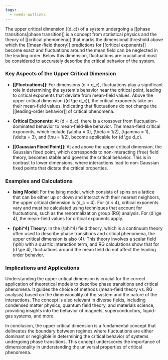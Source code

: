 ```yaml
---
tags:
  - needs-outlinks
---
```


The upper critical dimension (\(d_c\)) of a system undergoing a [[phase transitions|phase transition]] is a concept from statistical physics and the theory of [[critical phenomena]] that marks the dimensional threshold above which the [[mean-field theory]] predictions for [[critical exponents]] become exact and fluctuations around the mean field can be neglected in the leading order. Below this dimension, fluctuations are crucial and must be considered to accurately describe the critical behavior of the system.

### Key Aspects of the Upper Critical Dimension

- **[[Fluctuations]]**: For dimensions \(d < d_c\), fluctuations play a significant role in determining the system's behavior near the critical point, leading to critical exponents that deviate from mean-field values. Above the upper critical dimension (\(d \ge d_c\)), the critical exponents take on their mean-field values, indicating that fluctuations do not change the [[leading-order behavior]] of critical phenomena.

- **Critical Exponents**: At \(d = d_c\), there is a crossover from fluctuation-dominated behavior to mean-field-like behavior. The mean-field critical exponents, which include \(\alpha = 0\), \(\beta = 1/2\), \(\gamma = 1\), \(\delta = 3\), and \(\nu = 1/2\), become applicable for \(d \ge d_c\).

- **[[Gaussian Fixed Point]]**: At and above the upper critical dimension, the Gaussian fixed point, which corresponds to non-interacting (free) field theory, becomes stable and governs the critical behavior. This is in contrast to lower dimensions, where interactions lead to non-Gaussian fixed points that dictate the critical properties.

### Examples and Calculations

- **Ising Model**: For the Ising model, which consists of spins on a lattice that can be either up or down and interact with their nearest neighbors, the upper critical dimension is \(d_c = 4\). For \(d < 4\), critical exponents vary and must be calculated using techniques that account for fluctuations, such as the renormalization group (RG) analysis. For \(d \ge 4\), the mean-field values for critical exponents apply.

- **\(\phi^4\) Theory**: In the \(\phi^4\) field theory, which is a continuum theory often used to describe phase transitions and critical phenomena, the upper critical dimension is also \(4\). This theory involves a scalar field \(\phi\) with a quartic interaction term, and RG calculations show that for \(d \ge 4\), fluctuations around the mean field do not affect the leading order behavior.

### Implications and Applications

Understanding the upper critical dimension is crucial for the correct application of theoretical models to describe phase transitions and critical phenomena. It guides the choice of methods (mean-field theory vs. RG analysis) based on the dimensionality of the system and the nature of the interactions. The concept is also relevant in diverse fields, including condensed matter physics, quantum field theory, and materials science, providing insights into the behavior of magnets, superconductors, liquid-gas systems, and more.

In conclusion, the upper critical dimension is a fundamental concept that delineates the boundary between regimes where fluctuations are either dominant or negligible in determining the critical behavior of systems undergoing phase transitions. This concept underscores the importance of dimensionality in understanding the universal properties of critical phenomena.